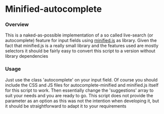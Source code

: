 # Minified-autocomplete

### Overview

This is a naked-as-possible implementation of a so called live-search (or autocomplete) feature for input fields using [minified.js](http://www.minified.js) as library. Given the fact that minified.js is a really small library and the features used are mostly selectors it should be fairly easy to convert this script to a version without library dependencies

### Usage

Just use the class 'autocomplete' on your input field. Of course you should include the CSS and JS files for autocomplete-minified and minified.js itself for this script to work. Then essentially change the 'suggestions' array to suit your needs and you are ready to go. This script does not provide the parameter as an option as this was not the intention when developing it, but it should be straightforward to adapt it to your requirements
